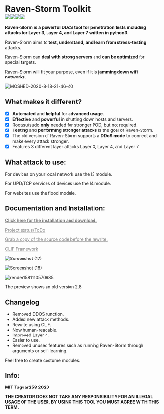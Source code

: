 # Raven-Storm Toolkit<br><img src="https://img.shields.io/badge/Language-Python3-blue"><img src="https://img.shields.io/badge/Status-Beta-orange"><img src="https://img.shields.io/badge/Version-3.1-red"><img src="https://img.shields.io/badge/Licence-MIT-yellowgreen"><!-- <a href="https://twitter.com/intent/tweet?text=Raven-Storm%20is%20a%20powerful%20DDoS%20tool%20for%20penetration%20tests%20including%20attacks%20for%20Layer%203,%20Layer%204,%20and%20Layer%207%20written%20in%20python3.&url=https://github.com/Taguar258/Raven-Storm/&via=Taguar258&hashtags=python,ddos,hacking"><img src="https://img.shields.io/twitter/url/http/shields.io.svg?style=social"></a>-->
**Raven-Storm is a powerful DDoS tool for penetration tests including attacks for Layer 3, Layer 4, and Layer 7 written in python3.**

Raven-Storm aims to **test, understand, and learn from stress-testing** attacks.

Raven-Storm can **deal with strong servers** and **can be optimized** for special targets.

Raven-Storm will fit your purpose, even if it is **jamming down wifi networks**.

<!--<img align="center" style="center" src="https://user-images.githubusercontent.com/36562445/56987982-34b0ad00-6b8f-11e9-8c2f-9182a9fcd4f9.gif" />-->
<!--Preview shows an old version 2.8-->
![MOSHED-2020-8-18-21-46-40](https://user-images.githubusercontent.com/36562445/90558504-77d7ca80-e19c-11ea-9dd5-6ba902934866.gif)

## What makes it different?

- [x] **Automated** and **helpful** for **advanced usage**.
- [x] **Effective** and **powerful** in shutting down hosts and servers.
- [x] Root/su/sudo **only** needed for stronger POD, but not required.
- [x] **Testing** and **performing stronger attacks** is the goal of Raven-Storm.
- [x] The old version of Raven-Storm supports a **DDoS mode** to connect and make every attack stronger.
- [x] Features 3 different layer attacks Layer 3, Layer 4, and Layer 7

## What attack to use:

For devices on your local network use the l3 module.

For UPD/TCP services of devices use the l4 module.

For websites use the flood module.

## Documentation and Installation:

<a style="color: grey" href="https://taguar258.github.io/Raven-Storm/tutorial/installation/"><b>Click here for the installation and download.</b></a>

<a style="color: grey" href="https://github.com/Taguar258/Raven-Storm/projects/1">Project status/ToDo</a>

<a style="color: grey" href="https://github.com/Taguar258/Raven-Storm/releases/tag/2.8.5">Grab a copy of the source code before the rewrite.</a>

<a style="color: grey" href="https://github.com/Taguar258/CLIF/">CLIF Framework</a>

<!--![Screenshot_20190405_181220](https://user-images.githubusercontent.com/36562445/55641522-60c65180-57ce-11e9-8c65-084edc2bfb45.jpg)-->
![Screenshot (17)](https://user-images.githubusercontent.com/36562445/90558752-de5ce880-e19c-11ea-9953-243557a8eab8.png)

![Screenshot (18)](https://user-images.githubusercontent.com/36562445/90558758-e3ba3300-e19c-11ea-8e93-6af6d8076ab3.png)
<!--![Screenshot_20190405_181220](https://user-images.githubusercontent.com/36562445/63696325-bdc4b180-c81a-11e9-89b8-a7ce24df08ca.png)-->

![render1581110570685](https://user-images.githubusercontent.com/36562445/74067207-f9ce8600-49f8-11ea-9d54-97a056169cf7.gif)

The preview shows an old version 2.8

## Changelog
- Removed DDOS function.
- Added new attack methods.
- Rewrite using CLIF.
- Now human-readable.
- Improved Layer 4.
- Easier to use.
- Removed unused features such as running Raven-Storm through arguments or self-learning.

Feel free to create costume modules.

## Info:

**MIT Taguar258 2020**

__THE CREATOR DOES NOT TAKE ANY RESPONSIBILITY FOR AN ILLEGAL USAGE OF THE USER. BY USING THIS TOOL YOU MUST AGREE WITH THIS TERM.__

